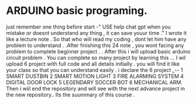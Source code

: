 # ARDUINO basic programing.
just remember one thing before start -" USE help chat gpt when you mistake or doesnt understand any thing , it can save youur   time ."
I wrote it like a lecture note . So that who will read my coding , dont let him have any problem to understand .
.After  finishing this 24 note , you wont facing any problem to complete beginner project .
. After this i will upload basic arduino circuit problem . You can complete so many project by learning this ... 
I wil upload 6 project with full code and all details initially .
you will find it like your class so that you can understand easily .
i declare the 6 project _--
1 SMART DUSTBIN
  2 SMART MOTION LIGHT 
  3 FIRE ALARMING SYSTEM 
  4 DIGITAL DOOR LOCK 
  5 LEGENDARY SOCCER BOT
  6 MECHANICAL ARM. 
Then i wiil end the repository and will see with the next advance project in the new repository..
Its the suummary of this course .

